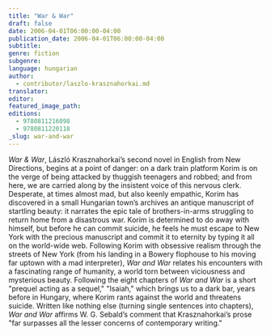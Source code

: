 ```yaml
---
title: "War & War"
draft: false
date: 2006-04-01T06:00:00-04:00
publication_date: 2006-04-01T06:00:00-04:00
subtitle:
genre: fiction
subgenre:
language: hungarian
author:
  - contributor/laszlo-krasznahorkai.md
translator:
editor:
featured_image_path:
editions:
  - 9780811216098
  - 9780811220118
_slug: war-and-war
---
```


_War & War_, László Krasznahorkai’s second novel in English from New Directions, begins at a point of danger: on a dark train platform Korim is on the verge of being attacked by thuggish teenagers and robbed; and from here, we are carried along by the insistent voice of this nervous clerk. Desperate, at times almost mad, but also keenly empathic, Korim has discovered in a small Hungarian town’s archives an antique manuscript of startling beauty: it narrates the epic tale of brothers-in-arms struggling to return home from a disastrous war. Korim is determined to do away with himself, but before he can commit suicide, he feels he must escape to New York with the precious manuscript and commit it to eternity by typing it all on the world-wide web. Following Korim with obsessive realism through the streets of New York (from his landing in a Bowery flophouse to his moving far uptown with a mad interpreter), _War and War_ relates his encounters with a fascinating range of humanity, a world torn between viciousness and mysterious beauty. Following the eight chapters of _War and War_ is a short "prequel acting as a sequel," "Isaiah," which brings us to a dark bar, years before in Hungary, where Korim rants against the world and threatens suicide. Written like nothing else (turning single sentences into chapters), _War and War_ affirms W. G. Sebald’s comment that Krasznahorkai’s prose "far surpasses all the lesser concerns of contemporary writing."

